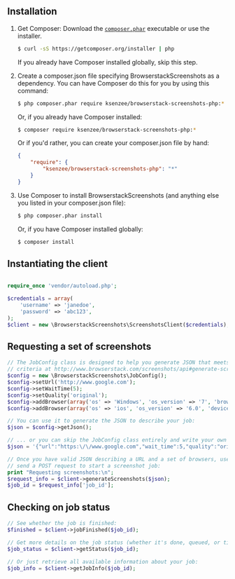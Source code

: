 ## Installation

1. Get Composer: Download the [`composer.phar`](https://getcomposer.org/composer.phar) executable or use the installer.

    ``` sh
    $ curl -sS https://getcomposer.org/installer | php
    ```

    If you already have Composer installed globally, skip this step.

2. Create a composer.json file specifying BrowserstackScreenshots as a
dependency. You can have Composer do this for you by using this command:

    ``` sh
    $ php composer.phar require ksenzee/browserstack-screenshots-php:*
    ```

    Or, if you already have Composer installed:

    ``` sh
    $ composer require ksenzee/browserstack-screenshots-php:*
    ```

    Or if you'd rather, you can create your composer.json file by hand:

    ``` json
    {
        "require": {
            "ksenzee/browserstack-screenshots-php": "*"
        }
    }
    ```

3. Use Composer to install BrowserstackScreenshots (and anything else you
listed in your composer.json file):

    ``` sh
    $ php composer.phar install
    ```

    Or, if you have Composer installed globally:

    ``` sh
    $ composer install
    ```

## Instantiating the client

``` php

require_once 'vendor/autoload.php';

$credentials = array(
    'username' => 'janedoe',
    'password' => 'abc123',
);
$client = new \BrowserstackScreenshots\ScreenshotsClient($credentials);
```


## Requesting a set of screenshots

``` php
// The JobConfig class is designed to help you generate JSON that meets the
// criteria at http://www.browserstack.com/screenshots/api#generate-screenshots.
$config = new \BrowserstackScreenshots\JobConfig();
$config->setUrl('http://www.google.com');
$config->setWaitTime(5);
$config->setQuality('original');
$config->addBrowser(array('os' => 'Windows', 'os_version' => '7', 'browser' => 'ie', 'browser_version' => '11.0'));
$config->addBrowser(array('os' => 'ios', 'os_version' => '6.0', 'device' => 'iPhone 4S (6.0)'));

// You can use it to generate the JSON to describe your job:
$json = $config->getJson();

// ... or you can skip the JobConfig class entirely and write your own JSON:
$json = '{"url":"https:\/\/www.google.com","wait_time":5,"quality":"original","browsers":[{"os":"Windows","os_version":"7","browser":"ie","browser_version":"11.0"},{"os":"ios","os_version":"6.0","device":"iPhone 4S (6.0)"}]}';

// Once you have valid JSON describing a URL and a set of browsers, use it to
// send a POST request to start a screenshot job:
print "Requesting screenshots:\n";
$request_info = $client->generateScreenshots($json);
$job_id = $request_info['job_id'];
```

## Checking on job status

``` php
// See whether the job is finished:
$finished = $client->jobFinished($job_id);

// Get more details on the job status (whether it's done, queued, or timed out):
$job_status = $client->getStatus($job_id);

// Or just retrieve all available information about your job:
$job_info = $client->getJobInfo($job_id);

```
